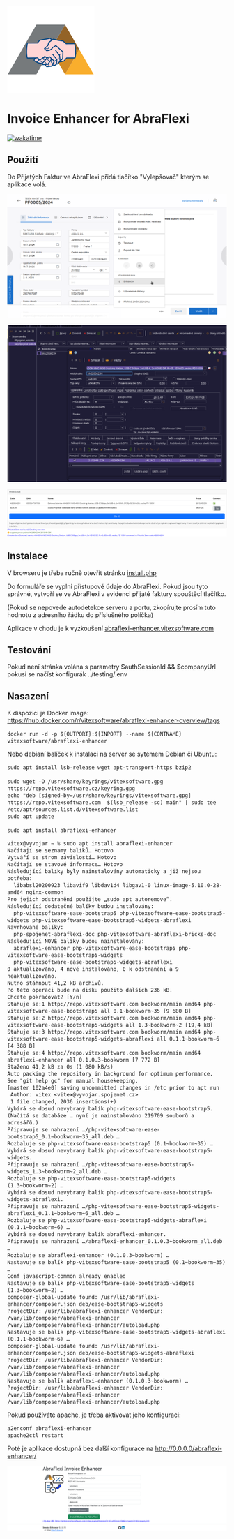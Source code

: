 ![project logo](project-logo.png?raw=true)

Invoice Enhancer for AbraFlexi
==============================

[![wakatime](https://wakatime.com/badge/user/5abba9ca-813e-43ac-9b5f-b1cfdf3dc1c7/project/0200f761-5082-47b3-abf9-3f393a268050.svg)](https://wakatime.com/badge/user/5abba9ca-813e-43ac-9b5f-b1cfdf3dc1c7/project/0200f761-5082-47b3-abf9-3f393a268050)

Použití
-------

Do Přijatých Faktur ve AbraFlexi přidá tlačítko "Vylepšovač" kterým se aplikace volá.

![Trigger](trigger.png?raw=true)


![Pricelist Item](pricelist-item.png?raw=true)

![Conversion Done](conversion-done.png?raw=true)


Instalace
---------

V browseru je třeba ručně otevřít stránku [install.php](src/install.php)

Do formuláře se vyplní přístupové údaje do AbraFlexi. 
Pokud jsou tyto správné, vytvoří se ve AbraFlexi v evidenci přijaté faktury spouštěcí tlačítko.

(Pokud se nepovede autodetekce serveru a portu, zkopírujte prosím tuto hodnotu z adresního řádku do příslušného políčka)

Aplikace v chodu je k vyzkoušení [abraflexi-enhancer.vitexsoftware.com](https://abraflexi-enhancer.vitexsoftware.com/)

Testování
---------

Pokud není stránka volána s parametry $authSessionId && $companyUrl pokusí se načíst konfigurák ../testing/.env

Nasazení
--------

K dispozici je Docker image: https://hub.docker.com/r/vitexsoftware/abraflexi-enhancer-overview/tags

```
docker run -d -p ${OUTPORT}:${INPORT} --name ${CONTNAME} vitexsoftware/abraflexi-enhancer
```

Nebo debianí balíček k instalaci na server se sytémem Debian či Ubuntu:

```
sudo apt install lsb-release wget apt-transport-https bzip2

sudo wget -O /usr/share/keyrings/vitexsoftware.gpg https://repo.vitexsoftware.cz/keyring.gpg
echo "deb [signed-by=/usr/share/keyrings/vitexsoftware.gpg]  https://repo.vitexsoftware.com  $(lsb_release -sc) main" | sudo tee /etc/apt/sources.list.d/vitexsoftware.list
sudo apt update

sudo apt install abraflexi-enhancer
```


```shell
vitex@vyvojar ~ % sudo apt install abraflexi-enhancer 
Načítají se seznamy balíků… Hotovo
Vytváří se strom závislostí… Hotovo
Načítají se stavové informace… Hotovo
Následující balíky byly nainstalovány automaticky a již nejsou potřeba:
  libabsl20200923 libavif9 libdav1d4 libgav1-0 linux-image-5.10.0-28-amd64 nginx-common
Pro jejich odstranění použijte „sudo apt autoremove“.
Následující dodatečné balíky budou instalovány:
  php-vitexsoftware-ease-bootstrap5 php-vitexsoftware-ease-bootstrap5-widgets php-vitexsoftware-ease-bootstrap5-widgets-abraflexi
Navrhované balíky:
  php-spojenet-abraflexi-doc php-vitexsoftware-abraflexi-bricks-doc
Následující NOVÉ balíky budou nainstalovány:
  abraflexi-enhancer php-vitexsoftware-ease-bootstrap5 php-vitexsoftware-ease-bootstrap5-widgets
  php-vitexsoftware-ease-bootstrap5-widgets-abraflexi
0 aktualizováno, 4 nově instalováno, 0 k odstranění a 9 neaktualizováno.
Nutno stáhnout 41,2 kB archivů.
Po této operaci bude na disku použito dalších 236 kB.
Chcete pokračovat? [Y/n] 
Stahuje se:1 http://repo.vitexsoftware.com bookworm/main amd64 php-vitexsoftware-ease-bootstrap5 all 0.1~bookworm~35 [9 680 B]
Stahuje se:2 http://repo.vitexsoftware.com bookworm/main amd64 php-vitexsoftware-ease-bootstrap5-widgets all 1.3~bookworm~2 [19,4 kB]
Stahuje se:3 http://repo.vitexsoftware.com bookworm/main amd64 php-vitexsoftware-ease-bootstrap5-widgets-abraflexi all 0.1.1~bookworm~6 [4 388 B]
Stahuje se:4 http://repo.vitexsoftware.com bookworm/main amd64 abraflexi-enhancer all 0.1.0.3~bookworm [7 772 B]
Staženo 41,2 kB za 0s (1 080 kB/s)                 
Auto packing the repository in background for optimum performance.
See "git help gc" for manual housekeeping.
[master 102a4e0] saving uncommitted changes in /etc prior to apt run
 Author: vitex <vitex@vyvojar.spojenet.cz>
 1 file changed, 2036 insertions(+)
Vybírá se dosud nevybraný balík php-vitexsoftware-ease-bootstrap5.
(Načítá se databáze … nyní je nainstalováno 219709 souborů a adresářů.)
Připravuje se nahrazení …/php-vitexsoftware-ease-bootstrap5_0.1~bookworm~35_all.deb …
Rozbaluje se php-vitexsoftware-ease-bootstrap5 (0.1~bookworm~35) …
Vybírá se dosud nevybraný balík php-vitexsoftware-ease-bootstrap5-widgets.
Připravuje se nahrazení …/php-vitexsoftware-ease-bootstrap5-widgets_1.3~bookworm~2_all.deb …
Rozbaluje se php-vitexsoftware-ease-bootstrap5-widgets (1.3~bookworm~2) …
Vybírá se dosud nevybraný balík php-vitexsoftware-ease-bootstrap5-widgets-abraflexi.
Připravuje se nahrazení …/php-vitexsoftware-ease-bootstrap5-widgets-abraflexi_0.1.1~bookworm~6_all.deb …
Rozbaluje se php-vitexsoftware-ease-bootstrap5-widgets-abraflexi (0.1.1~bookworm~6) …
Vybírá se dosud nevybraný balík abraflexi-enhancer.
Připravuje se nahrazení …/abraflexi-enhancer_0.1.0.3~bookworm_all.deb …
Rozbaluje se abraflexi-enhancer (0.1.0.3~bookworm) …
Nastavuje se balík php-vitexsoftware-ease-bootstrap5 (0.1~bookworm~35) …
Conf javascript-common already enabled
Nastavuje se balík php-vitexsoftware-ease-bootstrap5-widgets (1.3~bookworm~2) …
composer-global-update found: /usr/lib/abraflexi-enhancer/composer.json deb/ease-bootstrap5-widgets
ProjectDir: /usr/lib/abraflexi-enhancer VendorDir: /var/lib/composer/abraflexi-enhancer
/var/lib/composer/abraflexi-enhancer/autoload.php
Nastavuje se balík php-vitexsoftware-ease-bootstrap5-widgets-abraflexi (0.1.1~bookworm~6) …
composer-global-update found: /usr/lib/abraflexi-enhancer/composer.json deb/ease-bootstrap5-widgets-abraflexi
ProjectDir: /usr/lib/abraflexi-enhancer VendorDir: /var/lib/composer/abraflexi-enhancer
/var/lib/composer/abraflexi-enhancer/autoload.php
Nastavuje se balík abraflexi-enhancer (0.1.0.3~bookworm) …
ProjectDir: /usr/lib/abraflexi-enhancer VendorDir: /var/lib/composer/abraflexi-enhancer
/var/lib/composer/abraflexi-enhancer/autoload.php
```

Pokud používáte apache, je třeba aktivovat jeho konfiguraci:

```
a2enconf abraflexi-enhancer
apache2ctl restart
```

Poté je aplikace dostupná bez další konfigurace na http://0.0.0.0/abraflexi-enhancer/

![Installer](installer.png?raw=true)
